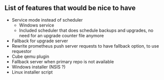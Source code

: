 ## List of features that would be nice to have

- Service mode instead of scheduler
  - Windows service
  - Included scheduler that does schedule backups and upgrades, no need for an upgrade counter file anymore
- Fallback for upgrade server
- Rewrite prometheus push server requests to have fallback option, to use requestor
- Cube qemu plugin
- Fallback server when primary repo is not available
- Windows installer (NSIS ?)
- Linux installer script
